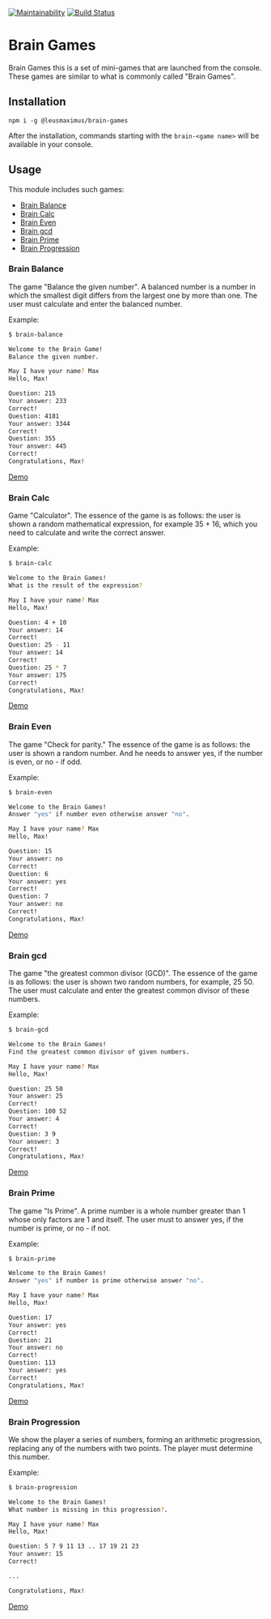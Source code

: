 [![Maintainability](https://api.codeclimate.com/v1/badges/39d80b95997222ced987/maintainability)](https://codeclimate.com/github/LeusMaximus/project-lvl1-s304/maintainability)
[![Build Status](https://travis-ci.org/LeusMaximus/project-lvl1-s304.svg?branch=master)](https://travis-ci.org/LeusMaximus/project-lvl1-s304)

# Brain Games

Brain Games this is a set of mini-games that are launched from the console. These games are similar to what is commonly called "Brain Games".

## Installation

`npm i -g @leusmaximus/brain-games`

After the installation, commands starting with the `brain-<game name>`  will be available in your console.

## Usage
This module includes such games:

- [Brain Balance](#brain-balance)
- [Brain Calc](#brain-calc)
- [Brain Even](#brain-even)
- [Brain gcd](#brain-gcd)
- [Brain Prime](#brain-prime)
- [Brain Progression](#brain-progression)

### <a name="brain-balance"></a> Brain Balance

The game "Balance the given number". A balanced number is a number in which the smallest digit differs from the largest one by more than one. The user must calculate and enter the balanced number.

Example:

```bash
$ brain-balance

Welcome to the Brain Game!
Balance the given number.

May I have your name? Max
Hello, Max!

Question: 215
Your answer: 233
Correct!
Question: 4181
Your answer: 3344
Correct!
Question: 355
Your answer: 445
Correct!
Congratulations, Max!
```

[Demo](https://asciinema.org/a/F8qod2AKqZ0hG3n08arTyXUrZ?t=0:12)

### <a name="brain-calc"></a> Brain Calc

Game "Calculator". The essence of the game is as follows: the user is shown a random mathematical expression, for example 35 + 16, which you need to calculate and write the correct answer.

Example:

```bash
$ brain-calc

Welcome to the Brain Games!
What is the result of the expression?

May I have your name? Max
Hello, Max!

Question: 4 + 10
Your answer: 14
Correct!
Question: 25 - 11
Your answer: 14
Correct!
Question: 25 * 7
Your answer: 175
Correct!
Congratulations, Max!
```

[Demo](https://asciinema.org/a/GsyKMKHCXXqTZiqsiaFFoekmI?t=0:14)

### <a name="brain-even"></a> Brain Even

The game "Check for parity." The essence of the game is as follows: the user is shown a random number. And he needs to answer yes, if the number is even, or no - if odd.

Example:

```bash
$ brain-even

Welcome to the Brain Games!
Answer "yes" if number even otherwise answer "no".

May I have your name? Max
Hello, Max!

Question: 15
Your answer: no
Correct!
Question: 6
Your answer: yes
Correct!
Question: 7
Your answer: no
Correct!
Congratulations, Max!
```

[Demo](https://asciinema.org/a/191149?t=0:14)

### <a name="brain-gcd"></a> Brain gcd

The game "the greatest common divisor (GCD)". The essence of the game is as follows: the user is shown two random numbers, for example, 25 50. The user must calculate and enter the greatest common divisor of these numbers.

Example:

```bash
$ brain-gcd

Welcome to the Brain Games!
Find the greatest common divisor of given numbers.

May I have your name? Max
Hello, Max!

Question: 25 50
Your answer: 25
Correct!
Question: 100 52
Your answer: 4
Correct!
Question: 3 9
Your answer: 3
Correct!
Congratulations, Max!
```

[Demo](https://asciinema.org/a/FMnw7hP3CpIYg5qb5zspyiCi9?t=0:18)

### <a name="brain-prime"></a> Brain Prime

The game "Is Prime". A prime number is a whole number greater than 1 whose only factors are 1 and itself. The user must to answer yes, if the number is prime, or no - if not.

Example:

```bash
$ brain-prime

Welcome to the Brain Games!
Answer "yes" if number is prime otherwise answer "no".

May I have your name? Max
Hello, Max!

Question: 17
Your answer: yes
Correct!
Question: 21
Your answer: no
Correct!
Question: 113
Your answer: yes
Correct!
Congratulations, Max!
```

[Demo](https://asciinema.org/a/dXSsB0GbHI42GnUUR2i2be2oG?t=0:15)

### <a name="brain-progression"></a> Brain Progression

We show the player a series of numbers, forming an arithmetic progression, replacing any of the numbers with two points. The player must determine this number.

Example:

```bash
$ brain-progression

Welcome to the Brain Games!
What number is missing in this progression?.

May I have your name? Max
Hello, Max!

Question: 5 7 9 11 13 .. 17 19 21 23
Your answer: 15
Correct!

...

Congratulations, Max!
```

[Demo](https://asciinema.org/a/gYjSiZDPMZYq8QJK671xOCsbO?t=0:16)
